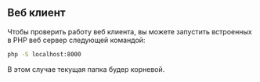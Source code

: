 Веб клиент
---

Чтобы проверить работу веб клиента, вы можете 
запустить встроенных в PHP веб сервер следующей
командой:

```bash
php -S localhost:8000
```

В этом случае текущая папка будер корневой.